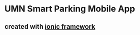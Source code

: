 # UMN Smart Parking Mobile App
## created with [ionic framework](http://ionicframework.com/getting-started/)